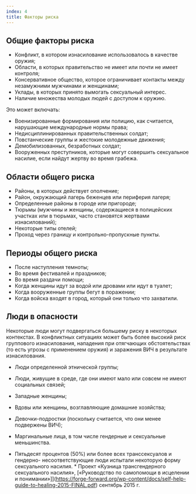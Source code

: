 ```yaml
---
index: 4
title: Факторы риска
---
```

## Общие факторы риска

*   Конфликт, в котором изнасилование использовалось в качестве оружия;
*   Области, в которых правительство не имеет или почти не имеет контроля;
*   Консервативное общество, которое ограничивает контакты между незамужними мужчинами и женщинами;
*   Уклады, в которых принято вымогать сексуальный интерес.
*  Наличие множества молодых людей с доступом к оружию.

Это может включать:

* Военизированные формирования или полицию, как считается, нарушающие международные нормы права;
* Недисциплинированных правительственных солдат;
* Повстанческие группы и жестокие молодежные движения;
* Демобилизованных, безработных солдат;
* Вооруженных преступников, которые могут совершить сексуальное насилие, если найдут жертву во время грабежа.

## Области общего риска

*   Районы, в которых действует ополчение;
*   Район, окружающий лагерь беженцев или периферия
лагеря;
*   Определенные районы в городе или пригороде;
*   Тюрьмы (мужчины и женщины, содержащиеся в полицейских участках или в тюрьмах, часто становятся жертвами изнасилований);
*  Некоторые типы отелей;
*  Проход через границу и контрольно-пропускные пункты.

## Периоды общего риска

* После наступления темноты;
* Во время фестивалей и праздников;
* Во время раздачи помощи;
* Когда женщины идут за водой или дровами или идут в
туалет;
* Когда вооруженные группы бегут в поражении;
* Когда войска входят в город, который они только что захватили.

## Люди в опасности

Некоторые люди могут подвергаться большему риску в некоторых контекстах. В конфликтных ситуациях может быть более высокий риск группового изнасилования, нападения при отягчающих обстоятельствах (то есть угрозы с применением оружия) и заражения ВИЧ в результате изнасилования.

*   Люди определенной этнической группы;
*   Люди, живущие в среде, где они имеют
мало или совсем не имеют социальных связей;
*   Западные женщины;
*   Вдовы или женщины, возглавляющие домашние хозяйства;
*  Девочки-подростки (поскольку считается, что они менее подвержены ВИЧ);
*  Маргинальные лица, в том числе гендерные и сексуальные меньшинства.

* Пятьдесят процентов (50%) или более всех транссексуалов и гендерно-
несоответствующие люди испытали некоторую форму
сексуального насилия. * Проект «Кузница трансгендерного сексуального насилия», [«Руководство по самопомощи в исцелении и понимании»]](https://forge-forward.org/wp-content/docs/self-help-guide-to-healing-2015-FINAL.pdf) сентябрь 2015 г.